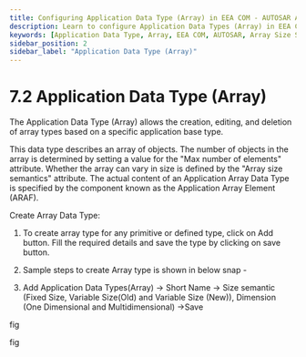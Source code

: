 ```yaml
---
title: Configuring Application Data Type (Array) in EEA COM - AUTOSAR Array Data Types
description: Learn to configure Application Data Types (Array) in EEA COM for AUTOSAR systems. Define array types with fixed or variable sizes, and set dimensions. Manage ECU data with custom arrays based on primitive or defined data types. Optimize communication and processing with flexible array structures.
keywords: [Application Data Type, Array, EEA COM, AUTOSAR, Array Size Semantics, Multidimensional Array, Primitive Type, ECU Data Management]
sidebar_position: 2
sidebar_label: "Application Data Type (Array)"
---
```


# 7.2 Application Data Type (Array)

The Application Data Type (Array) allows the creation, editing, and deletion of array types based on a specific application base type.

This data type describes an array of objects. The number of objects in the array is determined by setting a value for the "Max number of elements" attribute. Whether the array can vary in size is defined by the "Array size semantics" attribute. The actual content of an Application Array Data Type is specified by the component known as the Application Array Element (ARAF).
 
Create Array Data Type:
1. To create array type for any primitive or defined type, click on Add button. Fill the required details and save the type by clicking on save button.

2. Sample steps to create Array type is shown in below snap -

3. Add Application Data Types(Array) → Short Name → Size semantic (Fixed Size, Variable Size(Old) and Variable Size (New)), Dimension (One Dimensional and Multidimensional) →Save

fig

fig